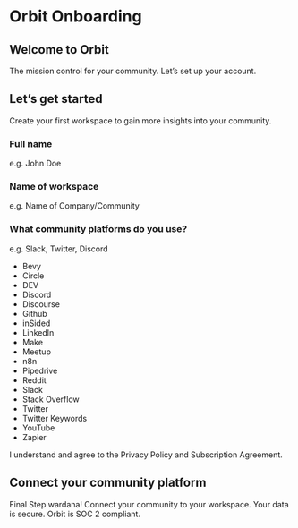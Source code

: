 # Orbit Onboarding

## Welcome to Orbit

The mission control for your community. Let’s set up your account.

## Let’s get started

Create your first workspace to gain more insights into your community.

### Full name

e.g. John Doe

### Name of workspace

e.g. Name of Company/Community

### What community platforms do you use?

e.g. Slack, Twitter, Discord

- Bevy
- Circle
- DEV
- Discord
- Discourse
- Github
- inSided
- LinkedIn
- Make
- Meetup
- n8n
- Pipedrive
- Reddit
- Slack
- Stack Overflow
- Twitter
- Twitter Keywords
- YouTube
- Zapier

I understand and agree to the Privacy Policy and Subscription Agreement.

## Connect your community platform

Final Step wardana! Connect your community to your workspace. Your data is secure. Orbit is SOC 2 compliant.
